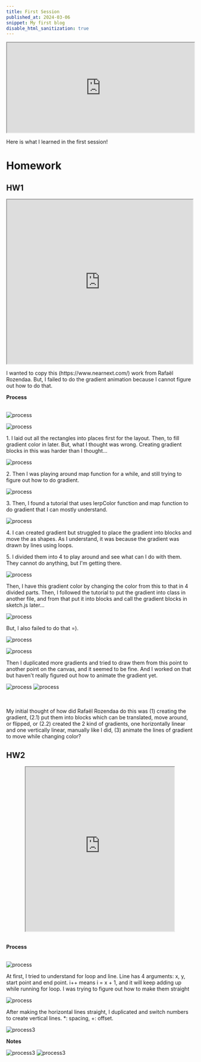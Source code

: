 ```yaml
---
title: First Session
published_at: 2024-03-06
snippet: My first blog
disable_html_sanitization: true
---
```

<div align="center">
  <iframe src="https://editor.p5js.org/kimnhudiep2003/full/4xTclF0v2" width ="100%" height = "242px"></iframe>
</div>

<p>Here is what I learned in the first session!</p>

# Homework

## HW1
<div align="center">
<iframe src="https://editor.p5js.org/kimnhudiep2003/full/AEnURm_oi" width ="500px" height = "442px"></iframe>
</div>

<p>I wanted to copy this (https://www.nearnext.com/) work from Rafaël Rozendaa. But, I failed to do the gradient animation because I cannot figure out how to do that.</p>

**Process**
<br> 
<br>

<!-- <div align="center">
  <img src="/static/240306_first_post/Screenshot 2024-03-12 at 2.46.07 PM.png" alt="pic1">
</div> -->
![process](/240306_first_post/img6.png)

<!-- <div align="center">
  <img src="/static/240306_first_post/Screenshot 2024-03-12 at 3.59.00 PM.png" alt="pic2">
</div> -->

![process](/240306_first_post/img7.png)

<p>1. I laid out all the rectangles into places first for the layout. Then, to fill gradient color in later. But, what I thought was wrong. Creating gradient blocks in this was harder than I thought...</p>


<!-- <div align="center">
  <img src="/static/240306_first_post/Screenshot 2024-03-12 at 5.01.42 PM.png" alt="pic3">
</div>  -->
![process](/240306_first_post/img8.png)

<p>2. Then I was playing around map function for a while, and still trying to figure out how to do gradient.</p>

<!-- <div align="center">
  <img src="/static/240306_first_post/Screenshot 2024-03-12 at 5.34.45 PM.png" alt="pic4">
</div> -->
![process](/240306_first_post/img9.png)

<p>3. Then, I found a tutorial that uses lerpColor function and map function to do gradient that I can mostly understand.</p>

<!-- <div align="center">
  <img src="/static/240306_first_post/Screenshot 2024-03-12 at 6.01.54 PM.png" alt="pic5">
</div> -->
![process](/240306_first_post/img10.png)

<p>4. I can created gradient but struggled to place the gradient into blocks and move the as shapes. As I understand, it was because the gradient was drawn by lines using loops.</p>

<!-- <div align="center">
  <img src="/static/240306_first_post/Screenshot 2024-03-12 at 6.08.56 PM.png" alt="pic6">
</div> -->

<p>5. I divided them into 4 to play around and see what can I do with them. They cannot do anything, but I'm getting there.</p>

<!-- <div align="center">
  <img src="/static/240306_first_post/Screenshot 2024-03-12 at 6.45.52 PM.png" alt="pic7">
</div> -->
![process](/240306_first_post/img11.png)

<p>Then, I have this gradient color by changing the color from this to that in 4 divided parts. Then, I followed the tutorial to put the gradient into class in another file, and from that put it into blocks and call the gradient blocks in sketch.js later...</p>

<!-- <div align="center">
  <img src="/static/240306_first_post/Screenshot 2024-03-12 at 7.13.36 PM.png" alt="pic8">
</div> -->
![process](/240306_first_post/img12.png)


<p>But, I also failed to do that =).</p>

<!-- <div align="center">
  <img src="/static/240306_first_post/Screenshot 2024-03-12 at 7.43.54 PM.png" alt="pic9">
</div> -->
![process](/240306_first_post/img13.png)

<!-- <div align="center">
  <img src="/static/240306_first_post/Screenshot 2024-03-12 at 7.43.54 PM.png" alt="pic10">
</div> -->
![process](/240306_first_post/img14.png)

<p>Then I duplicated more gradients and tried to draw them from this point to another point on the canvas, and it seemed to be fine. And I worked on that but haven't really figured out how to animate the gradient yet. 

![process](/240306_first_post/img16.png)
![process](/240306_first_post/img17.png)

<br>
<br>
My initial thought of how did Rafaël Rozendaa do this was (1) creating the gradient, (2.1) put them into blocks which can be translated, move around, or flipped, or (2.2) created the 2 kind of gradients, one horizontally linear and one vertically linear, manually like I did, (3) animate the lines of gradient to move while changing color?</p>

## HW2
<div align="center">
  <iframe src="https://editor.p5js.org/kimnhudiep2003/full/lWW5WM39P" width ="400px" height = "442px"></iframe>
</div>
<br>

**Process**
<br>
<br>
<!-- <div align="center">
  <img src="/static/240306_first_post/Screenshot 2024-03-11 at 2.13.42 PM.png" alt="pic11">
</div> -->
  ![process](/240306_first_post/img3.png)

<p>At first, I tried to understand for loop and line. Line has 4 arguments: x, y, start point and end point. i++ means i = x + 1, and it will keep adding up while running for loop. I was trying to figure out how to make them straight</p>

<!-- <div align="center">
  <img src="/static/240306_first_post/Screenshot 2024-03-11 at 2.13.16 PM.png" alt="pic12">
</div> -->
  ![process](/240306_first_post/img4.png)

<p>After making the horizontal lines straight, I duplicated and switch numbers to create vertical lines. *: spacing, +: offset.</p>

  ![process3](/240306_first_post/img5.png)

**Notes**
<br>

<!--   <img src="/static/240306_first_post/IMG_5145.jpg" alt="pic14"> -->
  ![process3](/240306_first_post/IMG_5145.jpg)
  ![process3](/240306_first_post/IMG_5146.jpg)




